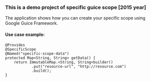 ### This is a demo project of specific guice scope [2015 year]

The application shows how you can create your specific scope using Google Guice Framework.

#### Use case example:

	@Provides
	@SpecificScope
	@Named("specific-scope-data")
	protected Map<String, String> getData() {
		return ImmutableMap.<String, String>builder()
				.put("resource-url", "http://resource.com")
				.build();
	}